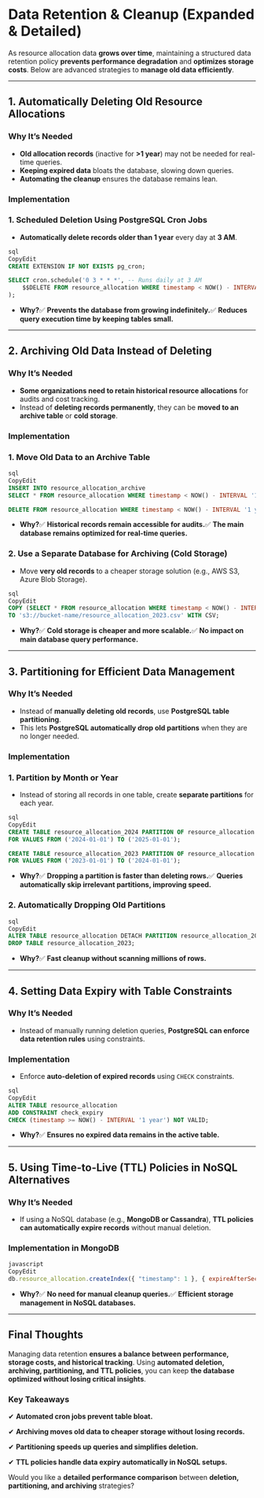 # Data Retention & Cleanup (Expanded & Detailed)

As resource allocation data **grows over time**, maintaining a structured data retention policy **prevents performance degradation** and **optimizes storage costs**. Below are advanced strategies to **manage old data efficiently**.

---

## **1. Automatically Deleting Old Resource Allocations**

### **Why It’s Needed**

- **Old allocation records** (inactive for **>1 year**) may not be needed for real-time queries.
- **Keeping expired data** bloats the database, slowing down queries.
- **Automating the cleanup** ensures the database remains lean.

### **Implementation**

### **1. Scheduled Deletion Using PostgreSQL Cron Jobs**

- **Automatically delete records older than 1 year** every day at **3 AM**.

```sql
sql
CopyEdit
CREATE EXTENSION IF NOT EXISTS pg_cron;

SELECT cron.schedule('0 3 * * *', -- Runs daily at 3 AM
    $$DELETE FROM resource_allocation WHERE timestamp < NOW() - INTERVAL '1 year'$$
);

```

- **Why?**✅ **Prevents the database from growing indefinitely.**✅ **Reduces query execution time by keeping tables small.**

---

## **2. Archiving Old Data Instead of Deleting**

### **Why It’s Needed**

- **Some organizations need to retain historical resource allocations** for audits and cost tracking.
- Instead of **deleting records permanently**, they can be **moved to an archive table** or **cold storage**.

### **Implementation**

### **1. Move Old Data to an Archive Table**

```sql
sql
CopyEdit
INSERT INTO resource_allocation_archive
SELECT * FROM resource_allocation WHERE timestamp < NOW() - INTERVAL '1 year';

DELETE FROM resource_allocation WHERE timestamp < NOW() - INTERVAL '1 year';

```

- **Why?**✅ **Historical records remain accessible for audits.**✅ **The main database remains optimized for real-time queries.**

### **2. Use a Separate Database for Archiving (Cold Storage)**

- Move **very old records** to a cheaper storage solution (e.g., AWS S3, Azure Blob Storage).

```sql
sql
CopyEdit
COPY (SELECT * FROM resource_allocation WHERE timestamp < NOW() - INTERVAL '2 years')
TO 's3://bucket-name/resource_allocation_2023.csv' WITH CSV;

```

- **Why?**✅ **Cold storage is cheaper and more scalable.**✅ **No impact on main database query performance.**

---

## **3. Partitioning for Efficient Data Management**

### **Why It’s Needed**

- Instead of **manually deleting old records**, use **PostgreSQL table partitioning**.
- This lets **PostgreSQL automatically drop old partitions** when they are no longer needed.

### **Implementation**

### **1. Partition by Month or Year**

- Instead of storing all records in one table, create **separate partitions** for each year.

```sql
sql
CopyEdit
CREATE TABLE resource_allocation_2024 PARTITION OF resource_allocation
FOR VALUES FROM ('2024-01-01') TO ('2025-01-01');

CREATE TABLE resource_allocation_2023 PARTITION OF resource_allocation
FOR VALUES FROM ('2023-01-01') TO ('2024-01-01');

```

- **Why?**✅ **Dropping a partition is faster than deleting rows.**✅ **Queries automatically skip irrelevant partitions, improving speed.**

### **2. Automatically Dropping Old Partitions**

```sql
sql
CopyEdit
ALTER TABLE resource_allocation DETACH PARTITION resource_allocation_2023;
DROP TABLE resource_allocation_2023;

```

- **Why?**✅ **Fast cleanup without scanning millions of rows.**

---

## **4. Setting Data Expiry with Table Constraints**

### **Why It’s Needed**

- Instead of manually running deletion queries, **PostgreSQL can enforce data retention rules** using constraints.

### **Implementation**

- Enforce **auto-deletion of expired records** using `CHECK` constraints.

```sql
sql
CopyEdit
ALTER TABLE resource_allocation
ADD CONSTRAINT check_expiry
CHECK (timestamp >= NOW() - INTERVAL '1 year') NOT VALID;

```

- **Why?**✅ **Ensures no expired data remains in the active table.**

---

## **5. Using Time-to-Live (TTL) Policies in NoSQL Alternatives**

### **Why It’s Needed**

- If using a NoSQL database (e.g., **MongoDB or Cassandra**), **TTL policies can automatically expire records** without manual deletion.

### **Implementation in MongoDB**

```jsx
javascript
CopyEdit
db.resource_allocation.createIndex({ "timestamp": 1 }, { expireAfterSeconds: 31536000 }) // 1 year

```

- **Why?**✅ **No need for manual cleanup queries.**✅ **Efficient storage management in NoSQL databases.**

---

## **Final Thoughts**

Managing data retention **ensures a balance between performance, storage costs, and historical tracking**. Using **automated deletion, archiving, partitioning, and TTL policies**, you can keep **the database optimized without losing critical insights**.

### **Key Takeaways**

✔ **Automated cron jobs prevent table bloat.**

✔ **Archiving moves old data to cheaper storage without losing records.**

✔ **Partitioning speeds up queries and simplifies deletion.**

✔ **TTL policies handle data expiry automatically in NoSQL setups.**

Would you like a **detailed performance comparison** between **deletion, partitioning, and archiving** strategies?